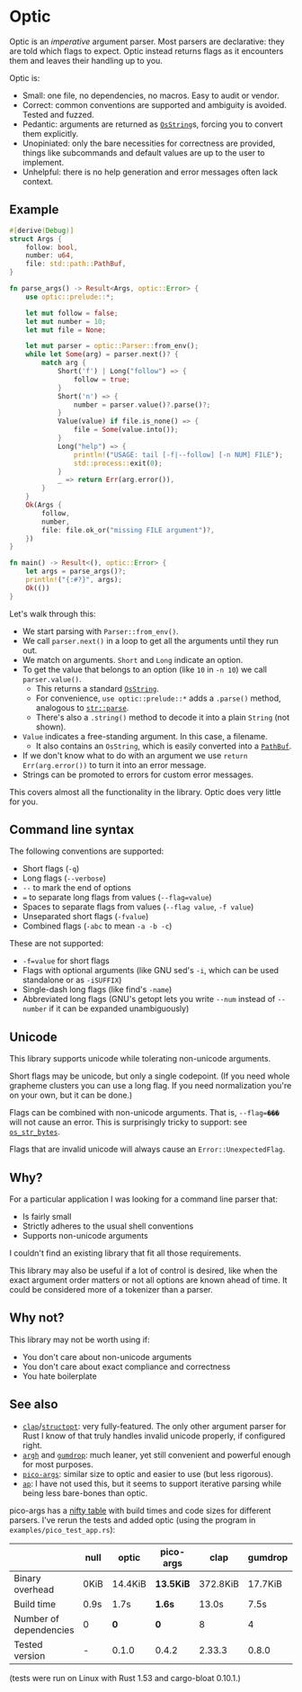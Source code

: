 # Optic

Optic is an *imperative* argument parser. Most parsers are declarative: they are told which flags to expect. Optic instead returns flags as it encounters them and leaves their handling up to you.

Optic is:
- Small: one file, no dependencies, no macros. Easy to audit or vendor.
- Correct: common conventions are supported and ambiguity is avoided. Tested and fuzzed.
- Pedantic: arguments are returned as [`OsString`](https://doc.rust-lang.org/std/ffi/struct.OsString.html)s, forcing you to convert them explicitly.
- Unopiniated: only the bare necessities for correctness are provided, things like subcommands and default values are up to the user to implement.
- Unhelpful: there is no help generation and error messages often lack context.

## Example
```rust
#[derive(Debug)]
struct Args {
    follow: bool,
    number: u64,
    file: std::path::PathBuf,
}

fn parse_args() -> Result<Args, optic::Error> {
    use optic::prelude::*;

    let mut follow = false;
    let mut number = 10;
    let mut file = None;

    let mut parser = optic::Parser::from_env();
    while let Some(arg) = parser.next()? {
        match arg {
            Short('f') | Long("follow") => {
                follow = true;
            }
            Short('n') => {
                number = parser.value()?.parse()?;
            }
            Value(value) if file.is_none() => {
                file = Some(value.into());
            }
            Long("help") => {
                println!("USAGE: tail [-f|--follow] [-n NUM] FILE");
                std::process::exit(0);
            }
            _ => return Err(arg.error()),
        }
    }
    Ok(Args {
        follow,
        number,
        file: file.ok_or("missing FILE argument")?,
    })
}

fn main() -> Result<(), optic::Error> {
    let args = parse_args()?;
    println!("{:#?}", args);
    Ok(())
}
```

Let's walk through this:
- We start parsing with `Parser::from_env()`.
- We call `parser.next()` in a loop to get all the arguments until they run out.
- We match on arguments. `Short` and `Long` indicate an option.
- To get the value that belongs to an option (like `10` in `-n 10`) we call `parser.value()`.
  - This returns a standard [`OsString`](https://doc.rust-lang.org/std/ffi/struct.OsString.html).
  - For convenience, `use optic::prelude::*` adds a `.parse()` method, analogous to [`str::parse`](https://doc.rust-lang.org/std/primitive.str.html#method.parse).
  - There's also a `.string()` method to decode it into a plain `String` (not shown).
- `Value` indicates a free-standing argument. In this case, a filename.
  - It also contains an `OsString`, which is easily converted into a [`PathBuf`](https://doc.rust-lang.org/std/path/struct.PathBuf.html).
- If we don't know what to do with an argument we use `return Err(arg.error())` to turn it into an error message.
- Strings can be promoted to errors for custom error messages.

This covers almost all the functionality in the library. Optic does very little for you.

## Command line syntax
The following conventions are supported:
- Short flags (`-q`)
- Long flags (`--verbose`)
- `--` to mark the end of options
- `=` to separate long flags from values (`--flag=value`)
- Spaces to separate flags from values (`--flag value`, `-f value`)
- Unseparated short flags (`-fvalue`)
- Combined flags (`-abc` to mean `-a -b -c`)

These are not supported:
- `-f=value` for short flags
- Flags with optional arguments (like GNU sed's `-i`, which can be used standalone or as `-iSUFFIX`)
- Single-dash long flags (like find's `-name`)
- Abbreviated long flags (GNU's getopt lets you write `--num` instead of `--number` if it can be expanded unambiguously)

## Unicode
This library supports unicode while tolerating non-unicode arguments.

Short flags may be unicode, but only a single codepoint. (If you need whole grapheme clusters you can use a long flag. If you need normalization you're on your own, but it can be done.)

Flags can be combined with non-unicode arguments. That is, `--flag=���` will not cause an error. This is surprisingly tricky to support: see [`os_str_bytes`](https://crates.io/crates/os_str_bytes).

Flags that are invalid unicode will always cause an `Error::UnexpectedFlag`.

## Why?
For a particular application I was looking for a command line parser that:
- Is fairly small
- Strictly adheres to the usual shell conventions
- Supports non-unicode arguments

I couldn't find an existing library that fit all those requirements.

This library may also be useful if a lot of control is desired, like when the exact argument order matters or not all options are known ahead of time. It could be considered more of a tokenizer than a parser.

## Why not?
This library may not be worth using if:
- You don't care about non-unicode arguments
- You don't care about exact compliance and correctness
- You hate boilerplate

## See also
- [`clap`](https://github.com/clap-rs/clap)/[`structopt`](https://github.com/TeXitoi/structopt): very fully-featured. The only other argument parser for Rust I know of that truly handles invalid unicode properly, if configured right.
- [`argh`](https://github.com/google/argh) and [`gumdrop`](https://github.com/murarth/gumdrop): much leaner, yet still convenient and powerful enough for most purposes.
- [`pico-args`](https://github.com/RazrFalcon/pico-args): similar size to optic and easier to use (but less rigorous).
- [`ap`](https://github.com/jamesodhunt/ap-rs): I have not used this, but it seems to support iterative parsing while being less bare-bones than optic.

pico-args has a [nifty table](https://github.com/RazrFalcon/pico-args#alternatives) with build times and code sizes for different parsers. I've rerun the tests and added optic (using the program in `examples/pico_test_app.rs`):

|                        | null     | optic    | pico-args   | clap     | gumdrop  | structopt | argh     |
|------------------------|----------|----------|-------------|----------|----------|-----------|----------|
| Binary overhead        | 0KiB     | 14.4KiB  | **13.5KiB** | 372.8KiB | 17.7KiB  | 371.2KiB  | 16.8KiB  |
| Build time             | 0.9s     | 1.7s     | **1.6s**    | 13.0s    | 7.5s     | 17.0s     | 7.5s     |
| Number of dependencies | 0        | **0**    | **0**       | 8        | 4        | 19        | 6        |
| Tested version         | -        | 0.1.0    | 0.4.2       | 2.33.3   | 0.8.0    | 0.3.22    | 0.1.4    |

(tests were run on Linux with Rust 1.53 and cargo-bloat 0.10.1.)
